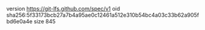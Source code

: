 version https://git-lfs.github.com/spec/v1
oid sha256:5f33173bcb27a7b4a95ae0c12461a512e310b54bc4a03c33b62a905fbd6e0a4e
size 845
